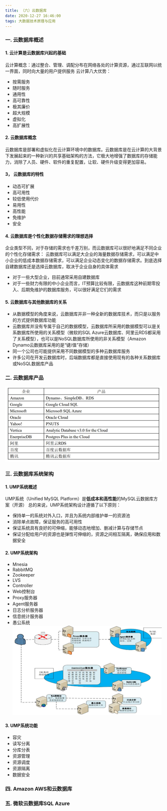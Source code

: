 ```yaml
---
title: （六）云数据库
date: 2020-12-27 16:46:00
tags: 大数据技术原理与应用
---
```


### 一. 云数据库概述

#### 1. 云计算是云数据库兴起的基础
云计算概念：通过整合、管理、调配分布在网络各处的计算资源，通过互联网以统一界面，同时向大量的用户提供服务
云计算八大优势：
- 按需服务
- 随时服务
- 通用性
- 高可靠性
- 极其廉价
- 超大规模
- 虚拟化
- 高扩展性

#### 2. 云数据库概念
云数据库是部署和虚拟化在云计算环境中的数据库。云数据库是在云计算的大背景下发展起来的一种新兴的共享基础架构的方法，它极大地增强了数据库的存储能力，消除了人员、硬件、软件的重复配置，让软、硬件升级变得更加容易。

#### 3， 云数据库的特性
- 动态可扩展
- 高可用性
- 较低使用代价
- 易用性
- 高性能
- 免维护
- 安全

#### 4. 云数据库是个性化数据存储需求的理想选择
企业类型不同，对于存储的需求也千差万别，而云数据库可以很好地满足不同企业的个性化存储需求：
云数据库可以满足大企业的海量数据存储需求，可以满足中小企业的低成本数据存储需求，可以满足企业动态变化的数据存储需求。到底选择自建数据库还是选择云数据库，取决于企业自身的具体需求
- 对于一些大型企业，目前通常采用自建数据库
- 对于一些财力有限的中小企业而言，IT预算比较有限，云数据库这种前期零投入、后期免维护的数据库服务，可以很好满足它们的需求

#### 5. 云数据库与其他数据库的关系
- 从数据模型的角度来说，云数据库并非一种全新的数据库技术，而只是以服务的方式提供数据库功能
- 云数据库并没有专属于自己的数据模型，云数据库所采用的数据模型可以是关系数据库所使用的关系模型（微软的SQL Azure云数据库、阿里云RDS都采用了关系模型），也可以是NoSQL数据库所使用的非关系模型（Amazon Dynamo云数据库采用的是“键/值”存储）
- 同一个公司也可能提供采用不同数据模型的多种云数据库服务
- 许多公司在开发云数据库时，后端数据库都是直接使用现有的各种关系数据库或NoSQL数据库产品

### 二. 云数据库产品
![](/images/大数据概述/云数据库.jpg)

### 三. 云数据库系统架构
#### 1. UMP系统概述
UMP系统（Unified MySQL Platform）是**低成本和高性能**的MySQL云数据库方案（开源）
总的来说，UMP系统架构设计遵循了以下原则：
- 保持单一的系统对外入口，并且为系统内部维护单一的资源池
- 消除单点故障，保证服务的高可用性
- 保证系统具有良好的可伸缩，能够动态地增加、删减计算与存储节点
- 保证分配给用户的资源也是弹性可伸缩的，资源之间相互隔离，确保应用和数据安全

#### 2. UMP系统架构
- Mnesia
- RabbitMQ
- Zookeeper
- LVS
- Controller
- Web控制台
- Proxy服务器
- Agent服务器
- 日志分析服务器
- 信息统计服务器
- 愚公系统
![](/images/大数据概述/系统架构.jpg)

#### 3. UMP系统功能
- 容灾
- 读写分离
- 分库分表
- 资源管理
- 资源调度
- 资源隔离
- 数据安全

### 四. Amazon AWS和云数据库

### 五. 微软云数据库SQL Azure